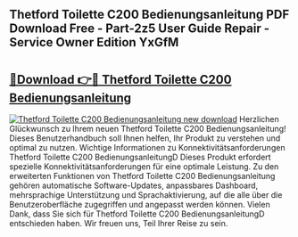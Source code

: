 ## Thetford Toilette C200 Bedienungsanleitung PDF Download Free - Part-2z5 User Guide Repair - Service Owner Edition YxGfM

# <h2><a href="http://df2b83e.blite.top/?on=Thetford+Toilette+C200+Bedienungsanleitung">🔗Download 👉🔴 Thetford Toilette C200 Bedienungsanleitung</a></h2>

[![Thetford Toilette C200 Bedienungsanleitung new download](https://i.imgur.com/lujVjoI.png)](http://df2b83e.blite.top/?on=Thetford+Toilette+C200+Bedienungsanleitung)
Herzlichen Glückwunsch zu Ihrem neuen Thetford Toilette C200 Bedienungsanleitung! Dieses Benutzerhandbuch soll Ihnen helfen, Ihr Produkt zu verstehen und optimal zu nutzen. Wichtige Informationen zu Konnektivitätsanforderungen Thetford Toilette C200 BedienungsanleitungD Dieses Produkt erfordert spezielle Konnektivitätsanforderungen für eine optimale Leistung. Zu den erweiterten Funktionen von Thetford Toilette C200 Bedienungsanleitung gehören automatische Software-Updates, anpassbares Dashboard, mehrsprachige Unterstützung und Sprachaktivierung, auf die alle über die Benutzeroberfläche zugegriffen und angepasst werden können. Vielen Dank, dass Sie sich für Thetford Toilette C200 BedienungsanleitungD entschieden haben. Wir freuen uns, Teil Ihrer Reise zu sein.
